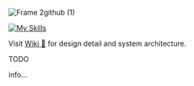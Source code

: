 ![Frame 2github (1)](https://github.com/yihsuanhung/go-social/assets/58166555/c57231db-ef0c-41cd-884a-aa697490d821)



[![My Skills](https://skillicons.dev/icons?i=go,ts,react,mysql)]()



Visit [Wiki 📖](https://github.com/yihsuanhung/go-social/wiki) for design detail and system architecture.

TODO

info...
